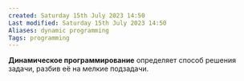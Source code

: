 ```yaml
---
created: Saturday 15th July 2023 14:50
Last modified: Saturday 15th July 2023 14:50
Aliases: dynamic programming
Tags: programming
---
```


**Динамическое программирование** определяет способ решения задачи, разбив её на мелкие подзадачи.


